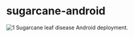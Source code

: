 # sugarcane-android
![1](https://user-images.githubusercontent.com/88901749/230024445-c380604b-d3ae-4812-a6b3-faf6b2e5b417.jpg)
Sugarcane leaf disease Android deployment.
